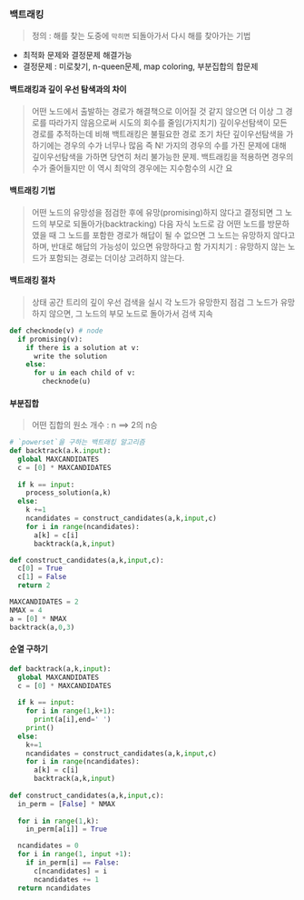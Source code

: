 ### 백트래킹

> 정의 : 해를 찾는 도중에 `막히면` 되돌아가서 다시 해를 찾아가는 기법
  - 최적화 문제와 결정문제 해결가능
  - 결정문제 : 미로찾기, n-queen문제, map coloring, 부분집합의 합문제

#### 백트래킹과 깊이 우선 탐색과의 차이
> 어떤 노드에서 출발하는 경로가 해결책으로 이어질 것 같지 않으면 더 이상 그 경로를 따라가지 않음으로써 시도의 회수를 줄임(가지치기)
> 깊이우선탐색이 모든 경로를 추적하는데 비해 백트래킹은 불필요한 경로 조기 차단
> 깊이우선탐색을 가하기에는 경우의 수가 너무나 많음
> 즉 N! 가지의 경우의 수를 가진 문제에 대해 깊이우선탐색을 가하면 당연히 처리 불가능한 문제.
> 백트래킹을 적용하면 경우의 수가 줄어들지만 이 역시 최악의 경우에는 지수함수의 시간 요

#### 백트래킹 기법
> 어떤 노드의 유망성을 점검한 후에 유망(promising)하지 않다고 결정되면 그 노드의 부모로 되돌아가(backtracking) 다음 자식 노드로 감
> 어떤 노드를 방문하였을 때 그 노드를 포함한 경로가 해답이 될 수 없으면 그 노드는 유망하지 않다고 하며, 반대로 해답의 가능성이 있으면 유망하다고 함
> 가지치기 : 유망하지 않는 노드가 포함되는 경로는 더이상 고려하지 않는다.

#### 백트래킹 절차
> 상태 공간 트리의 깊이 우선 검색을 실시
> 각 노드가 유망한지 점검
> 그 노드가 유망하지 않으면, 그 노드의 부모 노드로 돌아가서 검색 지속 

```python
def checknode(v) # node
  if promising(v):
    if there is a solution at v:
      write the solution
    else:
      for u in each child of v:
        checknode(u)
```

#### 부분집합
> 어떤 집합의 원소 개수 : n ==> 2의 n승
```python
# `powerset`을 구하는 백트래킹 알고리즘
def backtrack(a.k.input):
  global MAXCANDIDATES
  c = [0] * MAXCANDIDATES
  
  if k == input:
    process_solution(a,k)
  else:
    k +=1
    ncandidates = construct_candidates(a,k,input,c)
    for i in range(ncandidates):
      a[k] = c[i]
      backtrack(a,k,input)

def construct_candidates(a,k,input,c):
  c[0] = True
  c[1] = False
  return 2

MAXCANDIDATES = 2
NMAX = 4
a = [0] * NMAX
backtrack(a,0,3)
```

#### 순열 구하기
```python
def backtrack(a,k,input):
  global MAXCANDIDATES
  c = [0] * MAXCANDIDATES
  
  if k == input:
    for i in range(1,k+1):
      print(a[i],end=' ')
    print()
  else:
    k+=1
    ncandidates = construct_candidates(a,k,input,c)
    for i in range(ncandidates):
      a[k] = c[i]
      backtrack(a,k,input)
      
def construct_candidates(a,k,input,c):
  in_perm = [False] * NMAX
  
  for i in range(1,k):
    in_perm[a[i]] = True

  ncandidates = 0
  for i in range(1, input +1):
    if in_perm[i] == False:
      c[ncandidates] = i
      ncandidates += 1
  return ncandidates

```